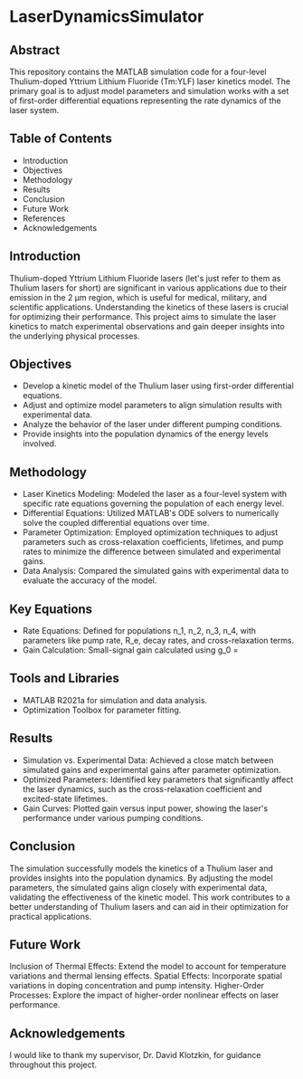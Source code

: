 # LaserDynamicsSimulator

## Abstract
This repository contains the MATLAB simulation code for a four-level Thulium-doped Yttrium Lithium Fluoride (Tm:YLF) laser kinetics model. The primary goal is to adjust model parameters and simulation works with a set of first-order differential equations representing the rate dynamics of the laser system.

## Table of Contents
- Introduction
- Objectives
- Methodology
- Results
- Conclusion
- Future Work
- References
- Acknowledgements

## Introduction
Thulium-doped Yttrium Lithium Fluoride lasers (let's just refer to them as Thulium lasers for short) are significant in various applications due to their emission in the 2 μm region, which is useful for medical, military, and scientific applications. Understanding the kinetics of these lasers is crucial for optimizing their performance. This project aims to simulate the laser kinetics to match experimental observations and gain deeper insights into the underlying physical processes.

## Objectives
- Develop a kinetic model of the Thulium laser using first-order differential equations.
- Adjust and optimize model parameters to align simulation results with experimental data.
- Analyze the behavior of the laser under different pumping conditions.
- Provide insights into the population dynamics of the energy levels involved.

## Methodology
- Laser Kinetics Modeling: Modeled the laser as a four-level system with specific rate equations governing the population of each energy level.
- Differential Equations: Utilized MATLAB's ODE solvers to numerically solve the coupled differential equations over time.
- Parameter Optimization: Employed optimization techniques to adjust parameters such as cross-relaxation coefficients, lifetimes, and pump rates to minimize the difference between simulated and experimental gains.
- Data Analysis: Compared the simulated gains with experimental data to evaluate the accuracy of the model.

## Key Equations
- Rate Equations: Defined for populations n_1, n_2, n_3, n_4, with parameters like pump rate, R_e, decay rates, and cross-relaxation terms.
- Gain Calculation: Small-signal gain calculated using g_0 =

## Tools and Libraries
- MATLAB R2021a for simulation and data analysis.
- Optimization Toolbox for parameter fitting.

## Results
- Simulation vs. Experimental Data: Achieved a close match between simulated gains and experimental gains after parameter optimization.
- Optimized Parameters: Identified key parameters that significantly affect the laser dynamics, such as the cross-relaxation coefficient and excited-state lifetimes.
- Gain Curves: Plotted gain versus input power, showing the laser's performance under various pumping conditions.

## Conclusion
The simulation successfully models the kinetics of a Thulium laser and provides insights into the population dynamics. By adjusting the model parameters, the simulated gains align closely with experimental data, validating the effectiveness of the kinetic model. This work contributes to a better understanding of Thulium lasers and can aid in their optimization for practical applications.

## Future Work
Inclusion of Thermal Effects: Extend the model to account for temperature variations and thermal lensing effects.
Spatial Effects: Incorporate spatial variations in doping concentration and pump intensity.
Higher-Order Processes: Explore the impact of higher-order nonlinear effects on laser performance.

## Acknowledgements
I would like to thank my supervisor, Dr. David Klotzkin, for guidance throughout this project. 
